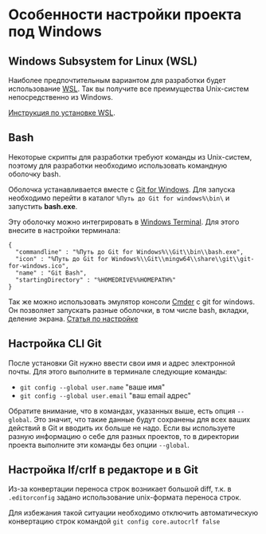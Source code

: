 # Особенности настройки проекта под Windows

## Windows Subsystem for Linux (WSL)

Наиболее предпочтительным вариантом для разработки будет использование [WSL](https://docs.microsoft.com/ru-ru/windows/wsl/about). Так вы получите все преимущества Unix-систем непосредственно из Windows.

[Инструкция по установке WSL](https://docs.microsoft.com/ru-ru/windows/wsl/install-win10).

## Bash

Некоторые скрипты для разработки требуют команды из Unix-систем, поэтому для разработки необходимо использовать командную оболочку bash.

Оболочка устанавливается вместе с [Git for Windows](https://gitforwindows.org/). Для запуска необходимо перейти в каталог `%Путь до Git for windows%\bin\` и запустить **bash.exe**.

Эту оболочку можно интегрировать в [Windows Terminal](https://github.com/microsoft/terminal). Для этого внесите в настройки терминала:

    {
      "commandline" : "%Путь до Git for Windows%\\Git\\bin\\bash.exe",
      "icon" : "%Путь до Git for Windows%\\Git\\mingw64\\share\\git\\git-for-windows.ico",
      "name" : "Git Bash",
      "startingDirectory" : "%HOMEDRIVE%%HOMEPATH%"
    }

Так же можно использовать эмулятор консоли [Cmder](https://cmder.net/) c git for windows. Он позволяет запускать разные оболочки, в том числе bash, вкладки, деление экрана. [Статья по настройке](https://isqua.ru/blog/2016/11/05/nastroika-tierminala-cmder-v-windows/)

## Настройка CLI Git

После установки Git нужно ввести свои имя и адрес электронной почты. Для этого выполните в терминале следующие команды:

*   `git config --global user.name` "ваше имя"
*   `git config --global user.email` "ваш email адрес"

Обратите внимание, что в командах, указанных выше, есть опция `--global`. Это значит, что такие данные будут сохранены для всех ваших действий в Git и вводить их больше не надо. Если вы используете разную информацию о себе для разных проектов, то в директории проекта выполните эти команды без опции `--global`.

## Настройка lf/crlf в редакторе и в Git

Из-за конвертации переноса строк возникает большой diff, т.к. в `.editorconfig` задано использование unix-формата переноса строк.

Для избежания такой ситуации необходимо отключить автоматическую конвертацию строк командой `git config core.autocrlf false`

